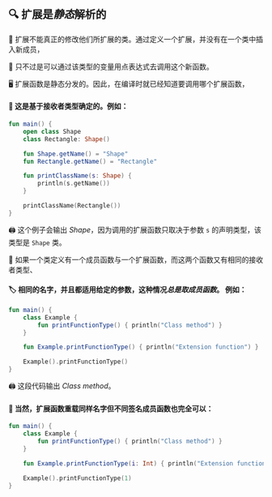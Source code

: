 ## 🔍 扩展是*静态*解析的

🔧 扩展不能真正的修改他们所扩展的类。通过定义一个扩展，并没有在一个类中插入新成员，

🚀 只不过是可以通过该类型的变量用点表达式去调用这个新函数。

🖥️ 扩展函数是静态分发的。因此，在编译时就已经知道要调用哪个扩展函数，

#### 🎯 这是基于接收者类型确定的。例如：

```kotlin
fun main() {
    open class Shape
    class Rectangle: Shape()

    fun Shape.getName() = "Shape"
    fun Rectangle.getName() = "Rectangle"

    fun printClassName(s: Shape) {
        println(s.getName())
    }

    printClassName(Rectangle())
}
```

🖨️ 这个例子会输出 *Shape*，因为调用的扩展函数只取决于参数 `s` 的声明类型，该类型是 `Shape` 类。

🔄 如果一个类定义有一个成员函数与一个扩展函数，而这两个函数又有相同的接收者类型、

#### 🏷️ 相同的名字，并且都适用给定的参数，这种情况*总是取成员函数*。 例如：

```kotlin
fun main() {
    class Example {
        fun printFunctionType() { println("Class method") }
    }

    fun Example.printFunctionType() { println("Extension function") }

    Example().printFunctionType()
}
```

🖨️ 这段代码输出 *Class method*。

#### 🔄 当然，扩展函数重载同样名字但不同签名成员函数也完全可以：

```kotlin
fun main() {
    class Example {
        fun printFunctionType() { println("Class method") }
    }

    fun Example.printFunctionType(i: Int) { println("Extension function #$i") }

    Example().printFunctionType(1)
}
```